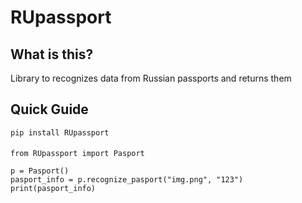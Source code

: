 # RUpassport #

## What is this? ##
Library to recognizes data from Russian passports and returns them

## Quick Guide ##
    pip install RUpassport
####
    from RUpassport import Pasport
    
    p = Pasport()
    pasport_info = p.recognize_pasport("img.png", "123")
    print(pasport_info)

